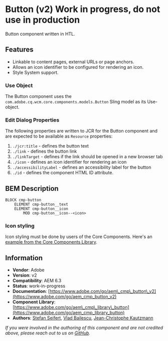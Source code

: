 <!--
Copyright 2021 Adobe

Licensed under the Apache License, Version 2.0 (the "License");
you may not use this file except in compliance with the License.
You may obtain a copy of the License at

    http://www.apache.org/licenses/LICENSE-2.0

Unless required by applicable law or agreed to in writing, software
distributed under the License is distributed on an "AS IS" BASIS,
WITHOUT WARRANTIES OR CONDITIONS OF ANY KIND, either express or implied.
See the License for the specific language governing permissions and
limitations under the License.
-->
Button (v2) Work in progress, do not use in production
====
Button component written in HTL.

## Features
* Linkable to content pages, external URLs or page anchors.
* Allows an icon identifier to be configured for rendering an icon.
* Style System support.

### Use Object
The Button component uses the `com.adobe.cq.wcm.core.components.models.Button` Sling model as its Use-object.

### Edit Dialog Properties
The following properties are written to JCR for the Button component and are expected to be available as `Resource` properties:

1. `./jcr:title` - defines the button text
2. `./link` - defines the button link
3. `./linkTarget` - defines if the link should be opened in a new browser tab
4. `./icon` - defines an icon identifier for rendering an icon
5. `./accessibilityLabel` - defines an accessibility label for the button
6. `./id` - defines the component HTML ID attribute.

## BEM Description
```
BLOCK cmp-button
    ELEMENT cmp-button__text
    ELEMENT cmp-button__icon
        MOD cmp-button__icon--<icon>
```

### Icon styling

Icon styling must be done by users of the Core Components. Here's an [example from the Core Components Library](https://github.com/adobe/aem-core-wcm-components/blob/72e2be7b9599aec7526be1adf3e4b3eaf3cf6f02/examples/ui.apps/src/content/jcr_root/apps/core-components-examples/clientlibs/clientlib-themes/core-components-clean/styles/components/carousel/base.less#L145).

## Information
* **Vendor**: Adobe
* **Version**: v2
* **Compatibility**: AEM 6.3
* **Status**: work-in-progress
* **Documentation**: [https://www.adobe.com/go/aem\_cmp\_button\_v2](https://www.adobe.com/go/aem_cmp_button_v2)
* **Component Library**: [https://www.adobe.com/go/aem\_cmp\_library\_button](https://www.adobe.com/go/aem_cmp_library_button)
* **Authors**: [Stefan Seifert](https://github.com/stefanseifert), [Vlad Bailescu](https://github.com/vladbailescu), [Jean-Christophe Kautzmann](https://github.com/jckautzmann)

_If you were involved in the authoring of this component and are not credited above, please reach out to us on [GitHub](https://github.com/adobe/aem-core-wcm-components)._
